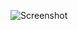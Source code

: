 ![Screenshot](https://raw.githubusercontent.com/Cryakl/Ultimate-RAT-Collection/refs/heads/main/Graybird/%e7%81%b0%e9%b8%bd%e5%ad%90%e5%af%86%e6%96%87%e5%8a%a0%e5%af%86%e8%a7%a3%e5%af%86%e5%99%a8/Screenshot.png)
